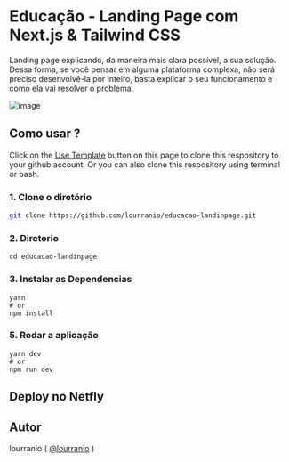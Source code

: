 # Educação - Landing Page com Next.js & Tailwind CSS

Landing page explicando, da maneira mais clara possível, a sua solução. Dessa forma, se você pensar em alguma plataforma complexa, não será preciso desenvolvê-la por inteiro, basta explicar o seu funcionamento e como ela vai resolver o problema.

![image](https://user-images.githubusercontent.com/1884712/121497169-03228680-c990-11eb-975a-e77fddc43de0.png)

## Como usar ?

Click on the [Use Template](https://github.com/lourranio/educacao-landinpage/generate) button on this page to clone this respository to your github account. Or you can also clone this respository using terminal or bash.

### 1\. Clone o diretório

```bash
git clone https://github.com/lourranio/educacao-landinpage.git
```

### 2\. Diretorio

```
cd educacao-landinpage
```

### 3\. Instalar as Dependencias

```
yarn
# or
npm install
```

### 5\. Rodar a aplicação

```
yarn dev
# or
npm run dev
```

## Deploy no Netfly

## Autor

lourranio ( [@lourranio](https://github.com/lourranio) )
